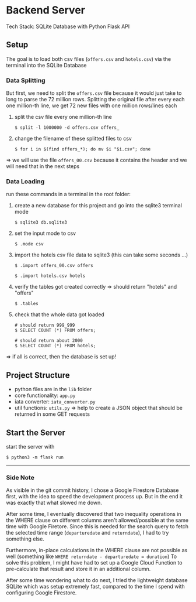 # Backend Server
Tech Stack: SQLite Database with Python Flask API


## Setup

The goal is to load both csv files (`offers.csv` and `hotels.csv`) via the terminal into the SQLite Database

### Data Splitting
But first, we need to split the `offers.csv` file because it would just take to long to parse the 72 million rows. Splitting the original file after every each one million-th line, we get 72 new files with one million rows/lines each
1. split the csv file every one million-th line
    ```
    $ split -l 1000000 -d offers.csv offers_
    ```
2. change the filename of these splitted files to csv
    ```
    $ for i in $(find offers_*); do mv $i "$i.csv"; done
    ```
=> we will use the file `offers_00.csv` because it contains the header and we will need that in the next steps

### Data Loading
run these commands in a terminal in the root folder:

1. create a new database for this project and go into the sqlite3 terminal mode
    ```
    $ sqlite3 db.sqlite3
    ```
2. set the input mode to csv
    ```
    $ .mode csv
    ```
3. import the hotels csv file data to sqlite3 (this can take some seconds ...)
    ```
    $ .import offers_00.csv offers
    
    $ .import hotels.csv hotels
    ```
4. verify the tables got created correctly => should return "hotels" and "offers"
    ```
    $ .tables
    ```
5. check that the whole data got loaded
    ```
    # should return 999_999
    $ SELECT COUNT (*) FROM offers;

    # should return about 2000
    $ SELECT COUNT (*) FROM hotels;
    ```
=> if all is correct, then the database is set up!

## Project Structure
- python files are in the `lib` folder
- core functionality: `app.py`
- iata converter: `iata_converter.py`
- util functions: `utils.py` => help to create a JSON object that should be returned in some GET requests

## Start the Server
start the server with 
```
$ python3 -m flask run
```

---
### Side Note
As visible in the git commit history, I chose a Google Firestore Database first, with the idea to speed the development process up. 
But in the end it was exactly that what slowed me down.

After some time, I eventually discovered that two inequality operations in the WHERE clause on different columns aren't allowed/possible at the same time with Google Firetore. Since this is needed for the search query to fetch the selected time range (`departuredate` and `returndate`), I had to try something else.

Furthermore, in-place calculations in the WHERE clause are not possible as well (something like `WHERE returndate - departuredate = duration`)
To solve this problem, I might have had to set up a Google Cloud Function to pre-calculate that result and store it in an additional column.

After some time wondering what to do next, I tried the lightweight database SQLite which was setup extremely fast, compared to the time I spend with configuring Google Firestore.
